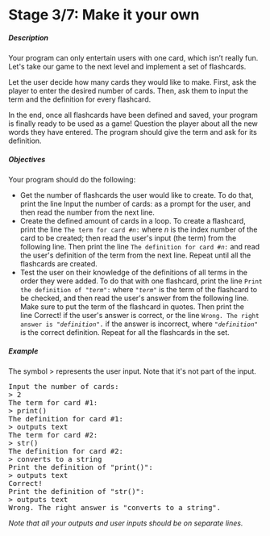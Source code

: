 <h1>Stage 3/7: Make it your own</h1>
<h5>Description</h5>
<p>Your program can only entertain users with one card, which isn&rsquo;t really fun. Let&apos;s take our game to the next level and implement a set of flashcards.</p>
<p>Let the user decide how many cards they would like to make. First, ask the player to enter the desired number of cards. Then, ask them to input the term and the definition for every flashcard.</p>
<p>In the end, once all flashcards have been defined and saved, your program is finally ready to be used as a game! Question the player about all the new words they have entered. The program should give the term and ask for its definition.</p>
<h5>Objectives</h5>
<p>Your program should do the following:</p>
<ul>
    <li>Get the number of flashcards the user would like to create. To do that, print the line&nbsp;Input the number of cards:&nbsp;as a prompt for the user, and then read the number from the next line.</li>
    <li>Create the defined amount of cards in a loop. To create a flashcard, print the line&nbsp;<code>The term for card #<em>n</em>:</code> where&nbsp;<em>n</em> is the index number of the card to be created; then read the user&apos;s input (the term) from the following line. Then print the line&nbsp;<code>The definition for card #<em>n</em>:</code> and read the user&apos;s definition of the term from the next line. Repeat until all the flashcards are created.</li>
    <li>Test the user on their knowledge of the definitions of all terms in the order they were added.<strong>&nbsp;</strong>To do that with one flashcard, print the line&nbsp;<code>Print the definition of &quot;<em>term</em>&quot;:</code> where&nbsp;<code>&quot;<em>term</em>&quot;</code> is the term of the flashcard to be checked, and then read the user&apos;s answer from the following line. Make sure to put the term of the flashcard in quotes. Then print the line&nbsp;Correct!&nbsp;if the user&apos;s answer is correct, or the line&nbsp;<code>Wrong. The right answer is &quot;<em>definition</em>&quot;.</code> if the answer is incorrect, where&nbsp;<code>&quot;<em>definition</em>&quot;</code> is the correct definition. Repeat for all the flashcards in the set.</li>
</ul>
<h5>Example</h5>
<p>The symbol&nbsp;&gt;&nbsp;represents the user input. Note that it&apos;s not part of the input.</p>
<pre>Input the number of cards:
&gt; 2
The term for card #1:
&gt; print()
The definition for card #1:
&gt; outputs text
The term for card #2:
&gt; str()
The definition for card #2:
&gt; converts to a string
Print the definition of &quot;print()&quot;:
&gt; outputs text
Correct!
Print the definition of &quot;str()&quot;:
&gt; outputs text
Wrong. The right answer is &quot;converts to a string&quot;.</pre>
<p><em>Note that all your outputs and user inputs should be on separate lines.</em></p>